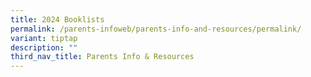 ```yaml
---
title: 2024 Booklists
permalink: /parents-infoweb/parents-info-and-resources/permalink/
variant: tiptap
description: ""
third_nav_title: Parents Info & Resources
---
```

